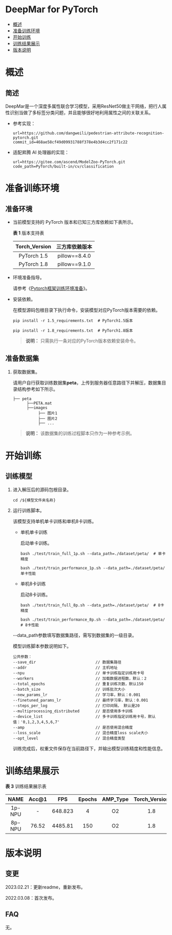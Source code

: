 # DeepMar for PyTorch

-   [概述](概述.md)
-   [准备训练环境](准备训练环境.md)
-   [开始训练](开始训练.md)
-   [训练结果展示](训练结果展示.md)
-   [版本说明](版本说明.md)


# 概述

## 简述

DeepMar是一个深度多属性联合学习模型，采用ResNet50做主干网络，把行人属性识别当做了多标签分类问题，并且能够很好地利用属性之间的关联关系。

- 参考实现：

  ```
  url=https://github.com/dangweili/pedestrian-attribute-recognition-pytorch.git
  commit_id=468ae58cf49d09931788f378e4b3d4cc2f171c22
  ```

- 适配昇腾 AI 处理器的实现：

  ```
  url=https://gitee.com/ascend/ModelZoo-PyTorch.git
  code_path=PyTorch/built-in/cv/classification
  ```


# 准备训练环境

## 准备环境

- 当前模型支持的 PyTorch 版本和已知三方库依赖如下表所示。

  **表 1**  版本支持表

  | Torch_Version      | 三方库依赖版本                                 |
  | :--------: | :----------------------------------------------------------: |
  | PyTorch 1.5 | pillow==8.4.0 |
  | PyTorch 1.8 | pillow==9.1.0 |
  
- 环境准备指导。

  请参考《[Pytorch框架训练环境准备](https://www.hiascend.com/document/detail/zh/ModelZoo/pytorchframework/ptes)》。
  
- 安装依赖。

  在模型源码包根目录下执行命令，安装模型对应PyTorch版本需要的依赖。
  ```
  pip install -r 1.5_requirements.txt  # PyTorch1.5版本
  
  pip install -r 1.8_requirements.txt  # PyTorch1.8版本
  ```
  > **说明：** 
  >只需执行一条对应的PyTorch版本依赖安装命令。


## 准备数据集

1. 获取数据集。

   请用户自行获取训练数据集**peta**，上传到服务器任意路径下并解压，数据集目录结构参考如下所示。

   ```
   ├── peta
         ├──PETA.mat                 
         ├──images  
              ├── 图片1
              ├── 图片2
              ├── ...
   ```
   > **说明：** 
   >该数据集的训练过程脚本只作为一种参考示例。


# 开始训练

## 训练模型

1. 进入解压后的源码包根目录。

   ```
   cd /${模型文件夹名称} 
   ```

2. 运行训练脚本。

   该模型支持单机单卡训练和单机8卡训练。

   - 单机单卡训练

     启动单卡训练。

     ```
     bash ./test/train_full_1p.sh --data_path=./dataset/peta/  # 单卡精度
     
     bash ./test/train_performance_1p.sh --data_path=./dataset/peta/  单卡性能
     ```

   - 单机8卡训练

     启动8卡训练。

     ```
     bash ./test/train_full_8p.sh --data_path=./dataset/peta/  # 8卡精度
     
     bash ./test/train_performance_8p.sh --data_path=./dataset/peta/  # 8卡性能
     ```

   --data_path参数填写数据集路径，需写到数据集的一级目录。

   模型训练脚本参数说明如下。

   ```
   公共参数：
   --save_dir                          // 数据集路径
   --addr                              // 主机地址
   --npu                               // 单卡训练指定训练用卡号
   --workers                           // 加载数据进程数，默认：2 
   --total_epochs                      // 重复训练次数，默认150
   --batch_size                        // 训练批次大小
   --new_params_lr                     // 学习率，默认：0.001
   --finetuned_params_lr               // 最终学习率，默认：0.001
   --steps_per_log                     // 打印间隔， 默认是20
   --multiprocessing_distributed       // 是否使用多卡训练
   --device_list                       // 多卡训练指定训练用卡号，默认值：'0,1,2,3,4,5,6,7'
   --amp                               // 是否使用混合精度
   --loss_scale                        // 混合精度loss scale大小
   --opt_level                         // 混合精度类型
   ```

   训练完成后，权重文件保存在当前路径下，并输出模型训练精度和性能信息。

# 训练结果展示

**表 3**  训练结果展示表

|  NAME  | Acc@1 |   FPS   | Epochs | AMP_Type | Torch_Version |
| :----: | :---: | :-----: | :----: | :------: | :-----------: |
| 1p-NPU |   -   | 648.823 |   4    |    O2    |      1.8      |
| 8p-NPU | 76.52 | 4485.81 |  150   |    O2    |      1.8      |


# 版本说明

## 变更

2023.02.21：更新readme，重新发布。

2022.03.08：首次发布。

## FAQ


无。